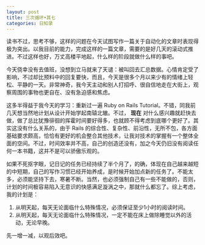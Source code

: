 ```yaml
---
layout: post
title: 三次循环•其七
categories: 日知录
---
```



读书不过，思考不够，这样的问题在今天试图写作一篇关于自动化的文章时表现得极为突出。以我目前的能力，完成这样的一篇文章，需要的是好几天的滚动式推进。不过这样也好，万丈高楼平地起，什么样的阶段就做什么样的事吧。

今天侥幸没有去值班，没想到立马就来了天谴：被叫回去汇总数据。心情肯定受了影响，不过却比预料中的回复要快，而且，今天是很多个月以来少有的情绪上轻松、平静的一天。非常神奇，我今天主动和别人打招呼、很自信地走在大街上，观察周围的事物也更自在、没有急迫感和焦虑。

这多半得益于我今天的学习：重新过一遍 Ruby on Rails Tutorial。不错，同我前几天想当然地计划从设计开始学起南辕北辙。不过， __现在__ 对什么感兴趣就赶快去做，做了总比犹豫徘徊的挥霍时间要好得多，也就顾不得考虑到底哪个更好了。其实这没有什么关系的，由于 Rails 的综合性、复杂性、前沿性，无所不包，各方面基础要求颇高，恰恰有更好的机会整合其他技术，让我对技术的掌握有一个整体全面的空间。不过，时间效率并不高，自己的创造还没有，加之今天仍旧没有阅读任何一本书籍，这并不是可以骄傲乐观的。

如果不死抠字眼，记日记的任务已经持续了半个月了，的确，体现在自己越来越短的中短期，自己的写作习惯已经开始养成，是时候开始加点新的任务了。不能太多，必须能坚持下去，寒暑不断。当然，也必须强制自己有一些不能做的，否则，计划的时间极容易陷入无意识的快感满足漩涡之中，那就什么都忘了。综上考虑，我的计划是：

1. 从明天起，每天无论面临什么特殊情况，必须保证至少1小时的阅读时间。
2. 从明天起，每天无论面临什么特殊情况，一定不能在床上做除睡觉以外的活动，无论早晚。

先一增一减，以观后效吧。